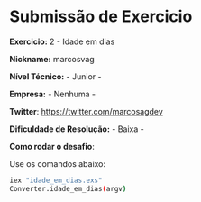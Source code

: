 # Submissão de Exercicio

**Exercicio:** 2 - Idade em dias

**Nickname:** marcosvag

**Nível Técnico:** - Junior -

**Empresa:** - Nenhuma -

**Twitter**: https://twitter.com/marcosagdev

**Dificuldade de Resolução:** - Baixa -


**Como rodar o desafio**: 

Use os comandos abaixo:
 
```bash
iex "idade_em_dias.exs"
Converter.idade_em_dias(argv)
```